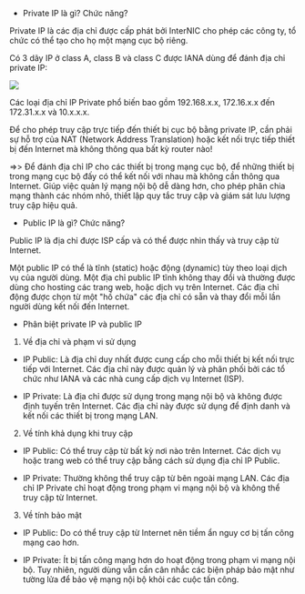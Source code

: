 
- Private IP là gì? Chức năng?

Private IP là các địa chỉ được cấp phát bởi InterNIC cho phép các công ty, tổ chức có thể tạo cho họ một mạng cục bộ riêng. 

Có 3 dãy IP ở class A, class B và class C được IANA dùng để đánh địa chỉ private IP:

![](https://3.bp.blogspot.com/-tqXXjldaJSs/V1ECAxQxmmI/AAAAAAAAAfI/qHUIvZG30mMGLcsNAB16dn7OeMk-sGYpACLcB/s1600/Capture.PNG)

Các loại địa chỉ IP Private phổ biến bao gồm 192.168.x.x, 172.16.x.x đến 172.31.x.x và 10.x.x.x.

Để cho phép truy cập trực tiếp đến thiết bị cục bộ bằng private IP, cần phải sự hỗ trợ của NAT (Network Address Translation) hoặc kết nối trực tiếp thiết bị đến Internet mà không thông qua bất kỳ router nào!

=>> Để đánh địa chỉ IP cho các thiết bị trong mạng cục bộ, để những thiết bị trong mạng cục bộ đấy có thể kết nối với nhau mà không cần thông qua Internet. Giúp việc quản lý mạng nội bộ dễ dàng hơn, cho phép phân chia mạng thành các nhóm nhỏ, thiết lập quy tắc truy cập và giám sát lưu lượng truy cập hiệu quả.

- Public IP là gì? Chức năng?

Public IP là địa chỉ được ISP cấp và có thể được nhìn thấy và truy cập từ Internet.

Một public IP có thể là tĩnh (static) hoặc động (dynamic) tùy theo loại dịch vụ của người dùng. Một địa chỉ public IP tĩnh không thay đổi và thường được dùng cho hosting các trang web, hoặc dịch vụ trên Internet. Các địa chỉ động được chọn từ một "hồ chứa" các địa chỉ có sẵn và thay đổi mỗi lần người dùng kết nối đến Internet.

- Phân biệt private IP và public IP
1. Về địa chỉ và phạm vi sử dụng
- IP Public: Là địa chỉ duy nhất được cung cấp cho mỗi thiết bị kết nối trực tiếp với Internet. Các địa chỉ này được quản lý và phân phối bởi các tổ chức như IANA và các nhà cung cấp dịch vụ Internet (ISP).

- IP Private: Là địa chỉ được sử dụng trong mạng nội bộ và không được định tuyến trên Internet. Các địa chỉ này được sử dụng để định danh và kết nối các thiết bị trong mạng LAN.
2. Về tính khả dụng khi truy cập
- IP Public: Có thể truy cập từ bất kỳ nơi nào trên Internet. Các dịch vụ hoặc trang web có thể truy cập bằng cách sử dụng địa chỉ IP Public.

- IP Private: Thường không thể truy cập từ bên ngoài mạng LAN. Các địa chỉ IP Private chỉ hoạt động trong phạm vi mạng nội bộ và không thể truy cập từ Internet.
3. Về tính bảo mật
- IP Public: Do có thể truy cập từ Internet nên tiềm ẩn nguy cơ bị tấn công mạng cao hơn.

- IP Private: Ít bị tấn công mạng hơn do hoạt động trong phạm vi mạng nội bộ. Tuy nhiên, người dùng vẫn cần cân nhắc các biện pháp bảo mật như tường lửa để bảo vệ mạng nội bộ khỏi các cuộc tấn công.



